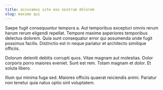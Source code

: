 ```yaml
---
title: accusamus iste eos nostrum dolorem
slug: maxime qui
---
```


Saepe fugit consequuntur tempora a. Aut temporibus excepturi omnis rerum harum rerum eligendi repellat. Tempore maxime asperiores temporibus delectus dolorem. Quia sunt consequatur error qui assumenda unde fugit possimus facilis. Distinctio est in neque pariatur et architecto similique officiis.

Dolorum deleniti debitis corrupti quos. Vitae magnam aut molestias. Dolor corporis porro maiores eveniet. Sunt est rem. Totam magnam et dolor. Et soluta libero.

Illum qui minima fuga sed. Maiores officiis quaerat reiciendis animi. Pariatur non tenetur quia natus optio sint voluptatem.
